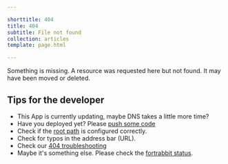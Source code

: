 ```yaml
---

shorttitle: 404
title: 404
subtitle: File not found
collection: articles
template: page.html

---
```


<p class="type-l type-serif type-italic read-xl">Something is missing. A resource was requested here but not found. It may have been moved or deleted.</p>

## Tips for the developer

* This App is currently updating, maybe DNS takes a little more time?
* Have you deployed yet? Please [push some code](https://help.fortrabbit.com/hello-world)
* Check if the [root path](https://help.fortrabbit.com/app#toc-root-path) is configured correctly.
* Check for typos in the address bar (URL).
* Check our [404 troubleshooting](https://help.fortrabbit.com/404-errors)
* Maybe it's something else. Please check the [fortrabbit status](https://status.fortrabbit.com).
